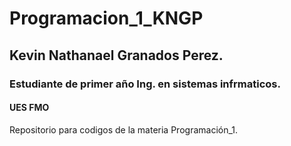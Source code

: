 # Programacion_1_KNGP
## Kevin Nathanael Granados Perez.
### Estudiante de primer año Ing. en sistemas infrmaticos.
#### UES FMO

Repositorio para codigos de la materia Programación_1.
